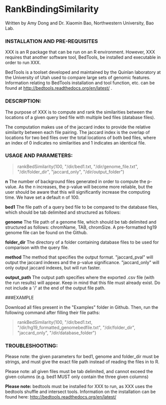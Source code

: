 # RankBindingSimilarity

Written by Amy Dong and Dr. Xiaomin Bao, Northwestern University, Bao Lab.

### INSTALLATION AND PRE-REQUISITES

XXX is an R package that can be run on an R environment. However, XXX requires that another software tool, BedTools, be installed and executable in order to run XXX.

BedTools is a toolset developed and maintained by the Quinlan laboratory at the University of Utah used to compare large sets of genomic features. Information relating to BedTools installation and tool function, etc. can be found at http://bedtools.readthedocs.org/en/latest/ .

### DESCRIPTION:

The purpose of XXX is to compute and rank the similarities between the locations of a given query bed file with multiple bed files (database files).

The computation makes use of the jaccard index to provide the relative similarity between each file pairing. The jaccard index is the overlap of locations for two bed files over the total locations of both bed files, where an index of 0 indicates no similarities and 1 indicates an identical file.

### USAGE AND PARAMETERS:

> rankBedSimilarity(100, "/dir/bed1.txt, "/dir/genome_file.txt", "/dir/folder_dir", "jaccard_only", "/dir/output_folder")

**n** The number of background files generated in order to compute the p-value. As the n increases, the p-value will become more reliable, but the user should be aware that this will significantly increase the computing time. We have set a default n of 100.

**bed1** The file path of a query bed file to be compared to the database files, which should be tab delimited and structured as follows: <chromName><TAB><chromStart><TAB><chromEND>

**genome** The file path of a genome file, which should be tab delimited and structured as follows: chromName, TAB, chromSize. A pre-formatted hg19 genome file can be found on the Github.

**folder_dir** The directory of a folder containing database files to be used for comparison with the query file.

**method** The method that specifies the output format. "jaccard_pval" will output the jaccard indexes and the p-value significance. "jaccard_only" will only output jaccard indexes, but will run faster.

**output_path** The output path specifies where the exported .csv file (with the run results) will appear. Keep in mind that this file must already exist. Do not include a '/' at the end of the output file path.

###EXAMPLE

Download all files present in the "Examples" folder in Github. Then, run the following command after filling their file paths:

> rankBedSimilarity(100, "/dir/bed1.txt, "/dir/hg19_formatted_genomebedfile.txt", "/dir/folder_dir", "jaccard_only", "/dir/database_folder")

### TROUBLESHOOTING:
Please note: the given parameters for bed1, genome and folder_dir must be strings, and must give the exact file path instead of reading the files in to R.

Please note: all given files must be tab delimited, and cannot exceed the given columns (e.g. bed1 MUST only contain the three given columns)

**Please note:** bedtools must be installed for XXX to run, as XXX uses the bedtools shuffle and intersect tools. Information on the installation can be found here: http://bedtools.readthedocs.org/en/latest/
